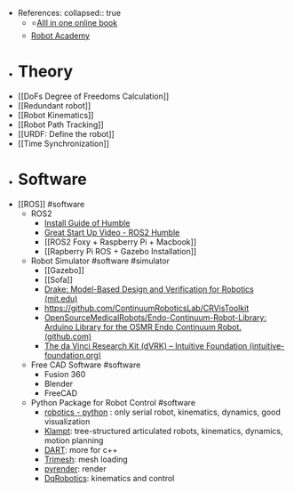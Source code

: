 - References:
  collapsed:: true
	- ⭐️[Alll in one online book](https://motion.cs.illinois.edu/RoboticSystems/)
	- [Robot Academy](https://robotacademy.net.au/)
- # Theory
- [[DoFs Degree of Freedoms Calculation]]
- [[Redundant robot]]
- [[Robot Kinematics]]
- [[Robot Path Tracking]]
- [[URDF: Define the robot]]
- [[Time Synchronization]]
- # Software
- [[ROS]] #software
	- ROS2
		- [Install Guide of Humble](https://docs.ros.org/en/humble/Installation.html)
		- [Great Start Up Video - ROS2 Humble](https://www.youtube.com/watch?v=Gg25GfA456o)
		- [[ROS2 Foxy + Raspberry Pi + Macbook]]
		- [[Rapberry Pi ROS + Gazebo Installation]]
	- Robot Simulator #software #simulator
		- [[Gazebo]]
		- [[Sofa]]
		- [Drake: Model-Based Design and Verification for Robotics (mit.edu)](https://drake.mit.edu/)
		- https://github.com/ContinuumRoboticsLab/CRVisToolkit
		- [OpenSourceMedicalRobots/Endo-Continuum-Robot-Library: Arduino Library for the OSMR Endo Continuum Robot. (github.com)](https://github.com/OpenSourceMedicalRobots/Endo-Continuum-Robot-Library)
		- [The da Vinci Research Kit (dVRK) – Intuitive Foundation (intuitive-foundation.org)](https://www.intuitive-foundation.org/dvrk/)
	- Free CAD Software #software
		- Fusion 360
		- Blender
		- FreeCAD
	- Python Package for Robot Control #software
		- [robotics - python](https://github.com/petercorke/robotics-toolbox-python) : only serial robot, kinematics, dynamics,  good visualization
		- [Klampt](https://github.com/krishauser/Klampt): tree-structured articulated robots, kinematics, dynamics, motion planning
		- [DART](http://dartsim.github.io/): more for c++
		- [Trimesh](https://github.com/mikedh/trimesh): mesh loading
		- [pyrender](https://github.com/mmatl/pyrender): render
		- [DqRobotics](https://dqrobotics.github.io/): kinematics and control